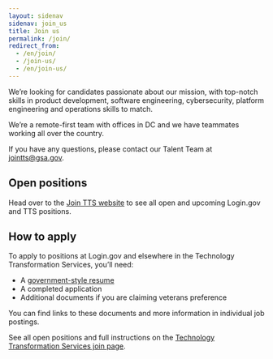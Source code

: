 ```yaml
---
layout: sidenav
sidenav: join_us
title: Join us
permalink: /join/
redirect_from:
  - /en/join/
  - /join-us/
  - /en/join-us/
---
```

We’re looking for candidates passionate about our mission, with top-notch skills in product development, software engineering, cybersecurity, platform engineering and operations skills to match.

We’re a remote-first team with offices in DC and we have teammates working all over the country.

If you have any questions, please contact our Talent Team at [jointts@gsa.gov](mailto:jointts@gsa.gov).

## Open positions

Head over to the [Join TTS website](https://tts.gsa.gov/join/) to see all open and upcoming Login.gov and TTS positions.

## How to apply

To apply to positions at Login.gov and elsewhere in the Technology Transformation Services, you’ll need:

* A [government-style resume](https://tts.gsa.gov/join/resume/)
* A completed application
* Additional documents if you are claiming veterans preference

You can find links to these documents and more information in individual job postings.

See all open positions and full instructions on the [Technology Transformation Services join page](https://tts.gsa.gov/join/).

